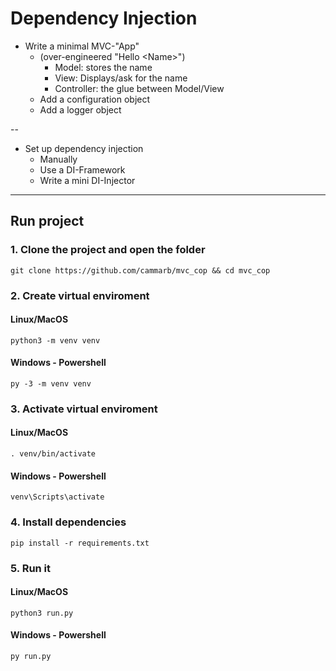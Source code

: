 # Dependency Injection

* Write a minimal MVC-"App"
  * (over-engineered "Hello \<Name\>")
    * Model: stores the name
    * View: Displays/ask for the name
    * Controller: the glue between Model/View
  * Add a configuration object
  * Add a logger object

--

* Set up dependency injection
  * Manually
  * Use a DI-Framework
  * Write a mini DI-Injector

---

## Run project

### 1. Clone the project and open the folder

```
git clone https://github.com/cammarb/mvc_cop && cd mvc_cop
```

### 2. Create virtual enviroment

#### Linux/MacOS

```
python3 -m venv venv
```

#### Windows - Powershell

```
py -3 -m venv venv
```

### 3. Activate virtual enviroment

#### Linux/MacOS

```
. venv/bin/activate
```

#### Windows - Powershell

```
venv\Scripts\activate
```

### 4. Install dependencies

```
pip install -r requirements.txt
```

### 5. Run it

#### Linux/MacOS

```
python3 run.py
```

#### Windows - Powershell

```
py run.py
```
